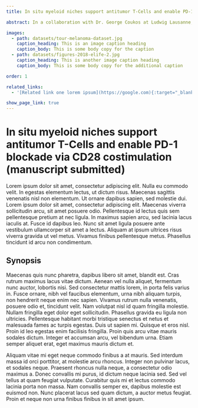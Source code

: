 ```yaml
---
title: In situ myeloid niches support antitumor T-Cells and enable PD-1 blockade via CD28 costimulation (manuscript submitted)

abstract: In a collaboration with Dr. George Coukos at Ludwig Lausanne, we performed t-CyCIF on and to investigate PD-1/PD-L1 interaction in ovarian cancer samples. We found that the PD-1/PD-L1 interaction was mostly occurring betweenmyeloid cells and CD8+T-cells. However, as the patients were treated with the combination of PARP and PD-1 inhibitor, the most significant contributor to response to therapy was signature 3 positive tumor cells and their proximity to PD-1 positive exhausted CD8+T-cells.

images: 
  - path: datasets/tour-melanoma-dataset.jpg
    caption_heading: This is an image caption heading
    caption_body: This is some body copy for the caption
  - path: datasets/figures-2018-elife-2.jpg
    caption_heading: This is another image caption heading
    caption_body: This is some body copy for the additional caption

order: 1

related_links:
  - '[Related link one lorem ipsum](https://google.com){:target="_blank"}'

show_page_link: true
---                                                                                                                                                                             
```

# In situ myeloid niches support antitumor T-Cells and enable PD-1 blockade via CD28 costimulation (manuscript submitted)

Lorem ipsum dolor sit amet, consectetur adipiscing elit. Nulla eu commodo velit. In egestas elementum lectus, ut dictum risus. Maecenas sagittis venenatis nisl non elementum. Ut ornare dapibus sapien, sed molestie dui. Lorem ipsum dolor sit amet, consectetur adipiscing elit. Maecenas viverra sollicitudin arcu, sit amet posuere odio. Pellentesque id lectus quis sem pellentesque pretium at nec ligula. In maximus sapien arcu, sed lacinia lacus iaculis at. Fusce id dapibus leo. Nunc sit amet ligula posuere ante vestibulum ullamcorper sit amet a lectus. Aliquam at ipsum ultrices risus viverra gravida ut vel metus. Vivamus finibus pellentesque metus. Phasellus tincidunt id arcu non condimentum.

## Synopsis

Maecenas quis nunc pharetra, dapibus libero sit amet, blandit est. Cras rutrum maximus lacus vitae dictum. Aenean vel nulla aliquet, fermentum nunc auctor, lobortis nisi. Sed consectetur mattis lorem, in porta felis varius in. Fusce ornare, nibh vel faucibus elementum, urna nibh aliquam turpis, non hendrerit neque enim nec sapien. Vivamus rutrum nulla venenatis, posuere odio et, tincidunt velit. Nam volutpat nisl id quam fringilla molestie. Nullam fringilla eget dolor eget sollicitudin. Phasellus gravida eu ligula non ultricies. Pellentesque habitant morbi tristique senectus et netus et malesuada fames ac turpis egestas. Duis ut sapien mi. Quisque et eros nisl. Proin id leo egestas enim facilisis fringilla. Proin quis arcu vitae mauris sodales dictum. Integer et accumsan arcu, vel bibendum urna. Etiam semper aliquet erat, eget maximus mauris dictum et.

Aliquam vitae mi eget neque commodo finibus a at mauris. Sed interdum massa id orci porttitor, at molestie arcu rhoncus. Integer non pulvinar lacus, et sodales neque. Praesent rhoncus nulla neque, a consectetur odio maximus a. Donec convallis mi purus, id dictum neque lacinia sed. Sed vel tellus at quam feugiat vulputate. Curabitur quis mi et lectus commodo lacinia porta non massa. Nam convallis semper ex, dapibus molestie est euismod non. Nunc placerat lacus sed quam dictum, a auctor metus feugiat. Proin et neque non urna finibus finibus in sit amet ipsum.